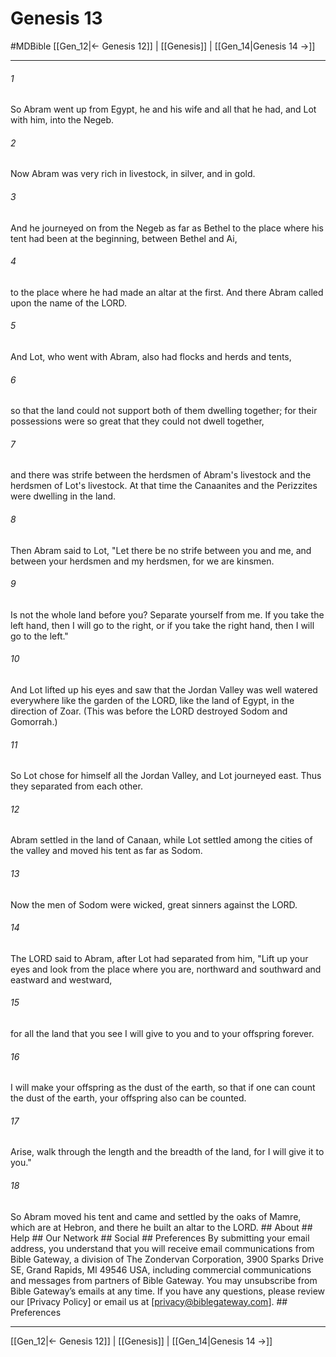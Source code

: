 # Genesis 13
#MDBible
[[Gen_12|← Genesis 12]] | [[Genesis]] | [[Gen_14|Genesis 14 →]]

***


###### 1 
So Abram went up from Egypt, he and his wife and all that he had, and Lot with him, into the Negeb. 

###### 2 
Now Abram was very rich in livestock, in silver, and in gold. 

###### 3 
And he journeyed on from the Negeb as far as Bethel to the place where his tent had been at the beginning, between Bethel and Ai, 

###### 4 
to the place where he had made an altar at the first. And there Abram called upon the name of the LORD. 

###### 5 
And Lot, who went with Abram, also had flocks and herds and tents, 

###### 6 
so that the land could not support both of them dwelling together; for their possessions were so great that they could not dwell together, 

###### 7 
and there was strife between the herdsmen of Abram's livestock and the herdsmen of Lot's livestock. At that time the Canaanites and the Perizzites were dwelling in the land. 

###### 8 
Then Abram said to Lot, "Let there be no strife between you and me, and between your herdsmen and my herdsmen, for we are kinsmen. 

###### 9 
Is not the whole land before you? Separate yourself from me. If you take the left hand, then I will go to the right, or if you take the right hand, then I will go to the left." 

###### 10 
And Lot lifted up his eyes and saw that the Jordan Valley was well watered everywhere like the garden of the LORD, like the land of Egypt, in the direction of Zoar. (This was before the LORD destroyed Sodom and Gomorrah.) 

###### 11 
So Lot chose for himself all the Jordan Valley, and Lot journeyed east. Thus they separated from each other. 

###### 12 
Abram settled in the land of Canaan, while Lot settled among the cities of the valley and moved his tent as far as Sodom. 

###### 13 
Now the men of Sodom were wicked, great sinners against the LORD. 

###### 14 
The LORD said to Abram, after Lot had separated from him, "Lift up your eyes and look from the place where you are, northward and southward and eastward and westward, 

###### 15 
for all the land that you see I will give to you and to your offspring forever. 

###### 16 
I will make your offspring as the dust of the earth, so that if one can count the dust of the earth, your offspring also can be counted. 

###### 17 
Arise, walk through the length and the breadth of the land, for I will give it to you." 

###### 18 
So Abram moved his tent and came and settled by the oaks of Mamre, which are at Hebron, and there he built an altar to the LORD. ## About ## Help ## Our Network ## Social ## Preferences By submitting your email address, you understand that you will receive email communications from Bible Gateway, a division of The Zondervan Corporation, 3900 Sparks Drive SE, Grand Rapids, MI 49546 USA, including commercial communications and messages from partners of Bible Gateway. You may unsubscribe from Bible Gateway&rsquo;s emails at any time. If you have any questions, please review our [Privacy Policy] or email us at [privacy@biblegateway.com]. ## Preferences

***

[[Gen_12|← Genesis 12]] | [[Genesis]] | [[Gen_14|Genesis 14 →]]
